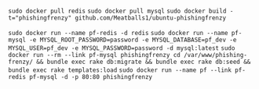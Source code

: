 `sudo docker pull redis`
`sudo docker pull mysql`
`sudo docker build -t="phishingfrenzy" github.com/Meatballs1/ubuntu-phishingfrenzy`

`sudo docker run --name pf-redis -d redis`
`sudo docker run --name pf-mysql -e MYSQL_ROOT_PASSWORD=password -e MYSQL_DATABASE=pf_dev -e MYSQL_USER=pf_dev -e MYSQL_PASSWORD=password -d mysql:latest`
`sudo docker run --rm --link pf-mysql phishingfrenzy cd /var/www/phishing-frenzy/ && bundle exec rake db:migrate && bundle exec rake db:seed && bundle exec rake templates:load`
`sudo docker run --name pf --link pf-redis pf-mysql -d -p 80:80 phishingfrenzy`

